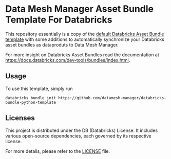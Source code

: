 # Data Mesh Manager Asset Bundle Template For Databricks

This repository essentially is a copy of the [default Databricks Asset Bundle template](https://github.com/databricks/cli/tree/main/libs/template/templates/default-python) with some additions to automatically synchronize your Databricks asset bundles as dataproduts to Data Mesh Manager.

For more insight on Databricks Asset Bundles read the documentation at https://docs.databricks.com/dev-tools/bundles/index.html.

## Usage

To use this template, simply run

```
databricks bundle init https://github.com/datamesh-manager/databricks-bundle-python-template
```


## Licenses

This project is distributed under the DB (Databricks) License. It includes various open-source dependencies, each governed by its respective license.

For more details, please refer to the [LICENSE](LICENSE) file.